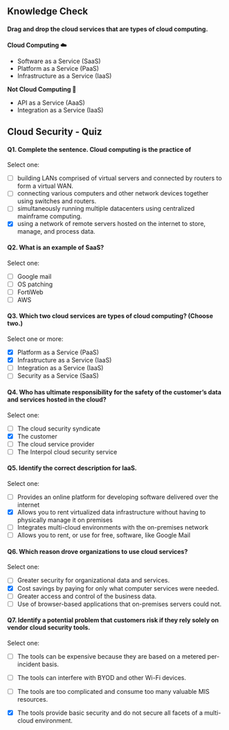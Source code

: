Knowledge Check
------------

#### Drag and drop the cloud services that are types of cloud computing.

**Cloud Computing ☁️**
- Software as a Service (SaaS)
- Platform as a Service (PaaS)
- Infrastructure as a Service (IaaS)

**Not Cloud Computing 🚫**
- API as a Service (AaaS)
- Integration as a Service (IaaS)



Cloud Security - Quiz
------------

#### Q1. Complete the sentence. Cloud computing is the practice of

Select one:
- [ ] building LANs comprised of virtual servers and connected by routers to form a virtual WAN.
- [ ] connecting various computers and other network devices together using switches and routers.
- [ ] simultaneously running multiple datacenters using centralized mainframe computing.
- [x] using a network of remote servers hosted on the internet to store, manage, and process data.

#### Q2. What is an example of SaaS?

Select one:
- [ ] Google mail
- [ ] OS patching
- [ ] FortiWeb
- [ ] AWS

#### Q3. Which two cloud services are types of cloud computing? (Choose two.)

Select one or more:
- [x] Platform as a Service (PaaS)
- [x] Infrastructure as a Service (IaaS)
- [ ] Integration as a Service (IaaS)
- [ ] Security as a Service (SaaS)

#### Q4. Who has ultimate responsibility for the safety of the customer’s data and services hosted in the cloud?

Select one:
- [ ] The cloud security syndicate
- [x] The customer
- [ ] The cloud service provider
- [ ] The Interpol cloud security service

#### Q5. Identify the correct description for IaaS.

Select one:
- [ ] Provides an online platform for developing software delivered over the internet
- [x] Allows you to rent virtualized data infrastructure without having to physically manage it on premises
- [ ] Integrates multi-cloud environments with the on-premises network
- [ ] Allows you to rent, or use for free, software, like Google Mail

#### Q6. Which reason drove organizations to use cloud services?

Select one:
- [ ] Greater security for organizational data and services.
- [x] Cost savings by paying for only what computer services were needed.
- [ ] Greater access and control of the business data.
- [ ] Use of browser-based applications that on-premises servers could not.

#### Q7. Identify a potential problem that customers risk if they rely solely on vendor cloud security tools.

Select one:
- [ ] The tools can be expensive because they are based on a metered per-incident basis.
- [ ] The tools can interfere with BYOD and other Wi-Fi devices.
- [ ] The tools are too complicated and consume too many valuable MIS resources.
- [x] The tools provide basic security and do not secure all facets of a multi-cloud environment.

